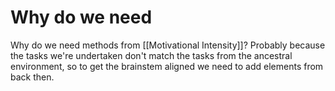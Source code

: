 # Why do we need
Why do we need methods from [[Motivational Intensity]]? Probably because the tasks we're undertaken don't match the tasks from the ancestral environment, so to get the brainstem aligned we need to add elements from back then.

<!-- {BearID:82FED164-C38A-45F9-B86B-F47F4F8D02E4-3579-000003EC4BDC0049} -->
